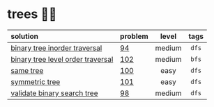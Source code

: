 # trees 🌳🌳
| solution |  problem | level | tags |
| :--- |:--- | :---: | :---: |
| [binary tree inorder traversal](https://github.com/aliml92/leetcode/blob/404006c923a3eefa65b735cee70cd85d7d88eb00/trees/binary_tree_inorder_traversal_94/solution.go) | [94](https://leetcode.com/problems/binary-tree-inorder-traversal/) | medium | `dfs` |
| [binary tree level order traversal](https://github.com/aliml92/leetcode/blob/9f959212064208afdf83d0cf5b46d60a24f0565f/trees/binary_tree_level_order_traversal_102/solution.go) | [102](https://leetcode.com/problems/binary-tree-level-order-traversal/) |    medium | `bfs` |
| [same tree](https://github.com/aliml92/leetcode/blob/9f959212064208afdf83d0cf5b46d60a24f0565f/trees/same_tree_100/solution.go) | [100](https://leetcode.com/problems/same-tree/) | easy | `dfs` |
| [symmetric tree](https://github.com/aliml92/leetcode/blob/9f959212064208afdf83d0cf5b46d60a24f0565f/trees/symmetric_tree_101/solution.go) | [101](https://leetcode.com/problems/symmetric-tree/) | easy | `dfs` |
| [validate binary search tree](https://github.com/aliml92/leetcode/blob/cad889cea1c74b291479ce245c10a37d5bbad484/trees/validate_binary_search_tree_98/solution.go) | [98](https://leetcode.com/problems/validate-binary-search-tree/) | medium | `dfs` |